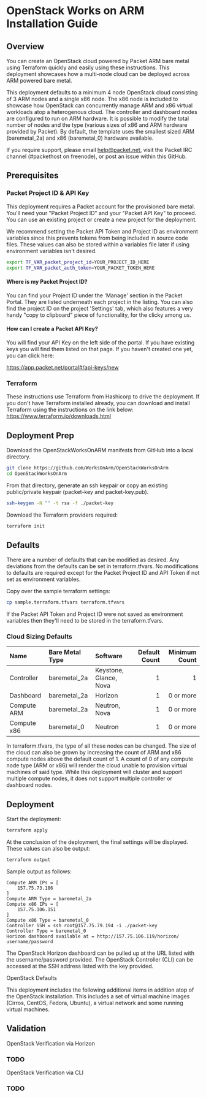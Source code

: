 # OpenStack Works on ARM Installation Guide

## Overview

You can create an OpenStack cloud powered by Packet ARM bare metal using Terraform quickly and easily using these instructions. This deployment showcases how a multi-node cloud can be deployed across ARM powered bare metal.

This deployment defaults to a minimum 4 node OpenStack cloud consisting of 3 ARM nodes and a single x86 node. The x86 node is included to showcase how OpenStack can concurrently manage ARM and x86 virtual workloads atop a heterogenous cloud. The controller and dashboard nodes are configured to run on ARM hardware. It is possible to modify the total number of nodes and the type (various sizes of x86 and ARM hardware provided by Packet). By default, the template uses the smallest sized ARM (baremetal_2a) and x86 (baremetal_0) hardware available.

If you require support, please email help@packet.net, visit the Packet IRC channel (#packethost on freenode), or post an issue within this GitHub.

## Prerequisites

### Packet Project ID & API Key

This deployment requires a Packet account for the provisioned bare metal. You'll need your "Packet Project ID" and your "Packet API Key" to proceed. You can use an existing project or create a new project for the deployment.

We recommend setting the Packet API Token and Project ID as environment variables since this prevents tokens from being included in source code files. These values can also be stored within a variables file later if using environment variables isn't desired.
```bash
export TF_VAR_packet_project_id=YOUR_PROJECT_ID_HERE
export TF_VAR_packet_auth_token=YOUR_PACKET_TOKEN_HERE
```

#### Where is my Packet Project ID?

You can find your Project ID under the 'Manage' section in the Packet Portal. They are listed underneath each project in the listing. You can also find the project ID on the project 'Settings' tab, which also features a very handy "copy to clipboard" piece of functionality, for the clicky among us.

#### How can I create a Packet API Key? 

You will find your API Key on the left side of the portal. If you have existing keys you will find them listed on that page. If you haven't created one yet, you can click here:

https://app.packet.net/portal#/api-keys/new

### Terraform

These instructions use Terraform from Hashicorp to drive the deployment. If you don't have Terraform installed already, you can download and install Terraform using the instructions on the link below:
https://www.terraform.io/downloads.html

## Deployment Prep

Download the OpenStackWorksOnARM manifests from GitHub into a local directory.

```bash
git clone https://github.com/WorksOnArm/OpenStackWorksOnArm
cd OpenStackWorksOnArm
```

From that directory, generate an ssh keypair or copy an existing public/private keypair (packet-key and packet-key.pub).

```bash
ssh-keygen -N "" -t rsa -f ./packet-key
```

Download the Terraform providers required:
```bash
terraform init
```

## Defaults

There are a number of defaults that can be modified as desired. Any deviations from the defaults can be set in terraform.tfvars. No modifications to defaults are required except for the Packet Project ID and API Token if not set as environment variables.

Copy over the sample terraform settings:
```bash
cp sample.terraform.tfvars terraform.tfvars
``` 

If the Packet API Token and Project ID were not saved as environment variables then they'll need to be stored in the terraform.tfvars.

### Cloud Sizing Defaults


| Name        | Bare Metal Type | Software               | Default Count | Minimum Count | 
| :---------- | :-------------- | :----------------------| -------------:| -------------:|
| Controller  | baremetal_2a    | Keystone, Glance, Nova | 1             | 1             |
| Dashboard   | baremetal_2a    | Horizon                | 1             | 0 or more     |
| Compute ARM | baremetal_2a    | Neutron, Nova          | 1             | 0 or more     |
| Compute x86 | baremetal_0     | Neutron                | 1             | 0 or more     |


In terraform.tfvars, the type of all these nodes can be changed. The size of the cloud can also be grown by increasing the count of ARM and x86 compute nodes above the default count of 1. A count of 0 of any compute node type (ARM or x86) will render the cloud unable to provision virtual machines of said type. While this deployment will cluster and support multiple compute nodes, it does not support multiple controller or dashboard nodes.

## Deployment

Start the deployment:
```bash
terraform apply
```

At the conclusion of the deployment, the final settings will be displayed. These values can also be output:

```bash
terraform output
```

Sample output as follows:
```
Compute ARM IPs = [
    157.75.73.186
]
Compute ARM Type = baremetal_2a
Compute x86 IPs = [
    157.75.106.151
]
Compute x86 Type = baremetal_0
Controller SSH = ssh root@157.75.79.194 -i ./packet-key
Controller Type = baremetal_0
Horizon dashboard available at = http://157.75.106.119/horizon/ username/password
```

The OpenStack Horizon dashboard can be pulled up at the URL listed with the username/password provided.
The OpenStack Controller (CLI) can be accessed at the SSH address listed with the key provided.


OpenStack Defaults

This deployment includes the following additional items in addition atop of the OpenStack installation. This includes a set of virtual machine images (Cirros, CentOS, Fedora, Ubuntu), a virtual network and some running virtual machines.


## Validation
OpenStack Verification via Horizon

### TODO


OpenStack Verification via CLI


### TODO



